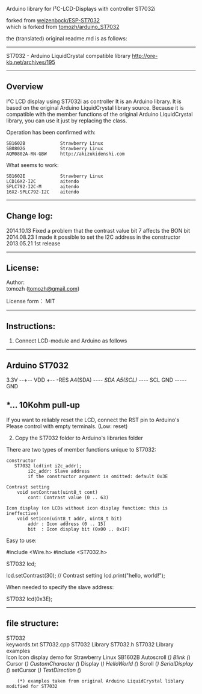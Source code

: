 Arduino library for I²C-LCD-Displays with controller ST7032i  

forked from [weizenbock/ESP-ST7032](https://github.com/weizenbock/ESP-ST7032)  
which is forked from [tomozh/arduino_ST7032](https://github.com/tomozh/arduino_ST7032)  
  
  
the (translated) original readme.md is as follows:  

--------------------------------------------------

ST7032 - Arduino LiquidCrystal compatible library
http://ore-kb.net/archives/195

-------------------------------------------------------------
 Overview
-------------------------------------------------------------

I²C LCD display using ST7032i as controller
It is an Arduino library.
It is based on the original Arduino LiquidCrystal library source.
Because it is compatible with the member functions of the original Arduino LiquidCrystal library,
you can use it just by replacing the class.

Operation has been confirmed with:

    SB1602B             Strawberry Linux
    SB0802G             Strawberry Linux
    AQM0802A-RN-GBW     http://akizukidenshi.com

What seems to work:

    SB1602E             Strawberry Linux
    LCD16X2-I2C         aitendo
    SPLC792-I2C-M       aitendo
    16X2-SPLC792-I2C    aitendo


-------------------------------------------------------------
Change log:
-------------------------------------------------------------

2014.10.13 Fixed a problem that the contrast value bit 7 affects the BON bit
2014.08.23 I made it possible to set the I2C address in the constructor
2013.05.21 1st release


-------------------------------------------------------------
 License:
-------------------------------------------------------------

Author:  
tomozh (tomozh@gmail.com)

License form：
MIT


-------------------------------------------------------------
 Instructions:
-------------------------------------------------------------

1) Connect LCD-module and Arduino as follows

 ------------------------
  Arduino        ST7032
 ------------------------
  3.3V    --+-- VDD
            +-- -RES
  A4(SDA) --*-- SDA
  A5(SCL) --*-- SCL
  GND     ----- GND
  
  *... 10Kohm pull-up
 ------------------------

If you want to reliably reset the LCD, connect the RST pin to Arduino's
Please control with empty terminals. (Low: reset)
 
2) Copy the ST7032 folder to Arduino's libraries folder


There are two types of member functions unique to ST7032:

    constructor
       ST7032 lcd(int i2c_addr);
            i2c_addr: Slave address
            if the constructor argument is omitted: default 0x3E

    Contrast setting
        void setContrast(uint8_t cont)
            cont: Contrast value (0 .. 63)
    
    Icon display (on LCDs without icon display function: this is ineffective)
        void setIcon(uint8_t addr, uint8_t bit)
            addr : Icon address (0 .. 15)
            bit  : Icon display bit (0x00 .. 0x1F)

Easy to use:

#include <Wire.h>
#include <ST7032.h>

ST7032 lcd;

lcd.setContrast(30);            // Contrast setting
lcd.print("hello, world!");


When needed to specify the slave address:

ST7032 lcd(0x3E);



-------------------------------------------------------------
 file structure:
-------------------------------------------------------------

ST7032\
    keywords.txt
    ST7032.cpp              ST7032 Library
    ST7032.h                ST7032 Library
    examples\
        Icon                Icon display demo for Strawberry Linux SB1602B
        Autoscroll          (*)
        Blink               (*)
        Cursor              (*)
        CustomCharacter     (*)
        Display             (*)
        HelloWorld          (*)
        Scroll              (*)
        SerialDisplay       (*)
        setCursor           (*)
        TextDirection       (*)

        (*) examples taken from original Arduino LiquidCrystal liblary modified for ST7032


